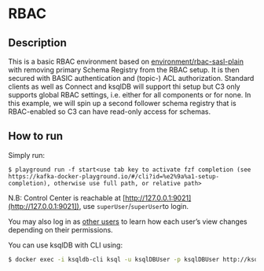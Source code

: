 # RBAC

## Description

This is a basic RBAC environment based on [environment/rbac-sasl-plain](https://github.com/vdesabou/kafka-docker-playground/tree/master/environment/rbac-sasl-plain) with removing primary Schema Registry from the RBAC setup. It is then secured with BASIC authentication and (topic-) ACL authorization. Standard clients as well as Connect and ksqlDB will support thi setup but C3 only supports global RBAC settings, i.e. either for all components or for none. In this example, we will spin up a second follower schema registry that is RBAC-enabled so C3 can have read-only access for schemas.

## How to run

Simply run:

```
$ playground run -f start<use tab key to activate fzf completion (see https://kafka-docker-playground.io/#/cli?id=%e2%9a%a1-setup-completion), otherwise use full path, or relative path>
```

N.B: Control Center is reachable at [http://127.0.0.1:9021](http://127.0.0.1:9021]), use `superUser`/`superUser`to login.

You may also log in as [other users](https://github.com/confluentinc/cp-demo/tree/5.4.1-post/scripts//security/ldap_users) to learn how each user’s view changes depending on their permissions.

You can use ksqlDB with CLI using:

```bash
$ docker exec -i ksqldb-cli ksql -u ksqlDBUser -p ksqlDBUser http://ksqldb-server:8088
```
